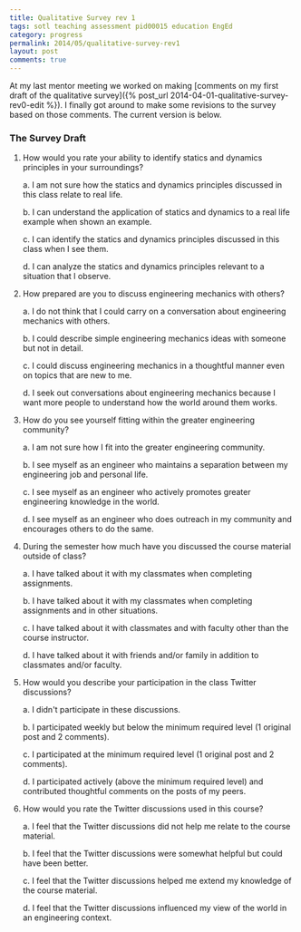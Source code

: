 ```yaml
---
title: Qualitative Survey rev 1
tags: sotl teaching assessment pid00015 education EngEd
category: progress
permalink: 2014/05/qualitative-survey-rev1
layout: post
comments: true
---
```


At my last mentor meeting we worked on making [comments on my first draft of the qualitative survey]({% post_url 2014-04-01-qualitative-survey-rev0-edit %}). I finally got around to make some revisions to the survey based on those comments. The current version is below.

### The Survey Draft
1. How would you rate your ability to identify statics and dynamics principles in your surroundings?

    a. I am not sure how the statics and dynamics principles discussed in this class relate to real life.
	
    b. I can understand the application of statics and dynamics to a real life example when shown an example.
	
    c. I can identify the statics and dynamics principles discussed in this class when I see them.
	
    d. I can analyze the statics and dynamics principles relevant to a situation that I observe.


2. How prepared are you to discuss engineering mechanics with others?

    a. I do not think that I could carry on a conversation about engineering mechanics with others.

    b. I could describe simple engineering mechanics ideas with someone but not in detail.

    c. I could discuss engineering mechanics in a thoughtful manner even on topics that are new to me.

    d. I seek out conversations about engineering mechanics because I want more people to understand how the world around them works.

3. How do you see yourself fitting within the greater engineering community?

    a. I am not sure how I fit into the greater engineering community.

    b. I see myself as an engineer who maintains a separation between my engineering job and personal life.

    c. I see myself as an engineer who actively promotes greater engineering knowledge in the world.

    d. I see myself as an engineer who does outreach in my community and encourages others to do the same.
	
	
4. During the semester how much have you discussed the course material outside of class?

    a. I have talked about it with my classmates when completing assignments.
	
    b. I have talked about it with my classmates when completing assignments and in other situations.
	
    c. I have talked about it with classmates and with faculty other than the course instructor.
	
    d. I have talked about it with friends and/or family in addition to classmates and/or faculty.


5. How would you describe your participation in the class Twitter discussions?

    a. I didn't participate in these discussions.

    b. I participated weekly but below the minimum required level (1 original post and 2 comments).

    c. I participated at the minimum required level (1 original post and 2 comments).

    d. I participated actively (above the minimum required level) and contributed thoughtful comments on the posts of my peers.

6. How would you rate the Twitter discussions used in this course?

    a. I feel that the Twitter discussions did not help me relate to the course material.

    b. I feel that the Twitter discussions were somewhat helpful but could have been better.

    c. I feel that the Twitter discussions helped me extend my knowledge of the course material.

    d. I feel that the Twitter discussions influenced my view of the world in an engineering context.
